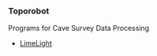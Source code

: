 ### Toporobot

Programs for Cave Survey Data Processing


- [LimeLight](https://www.github.com/toporobot/LimeLight)
